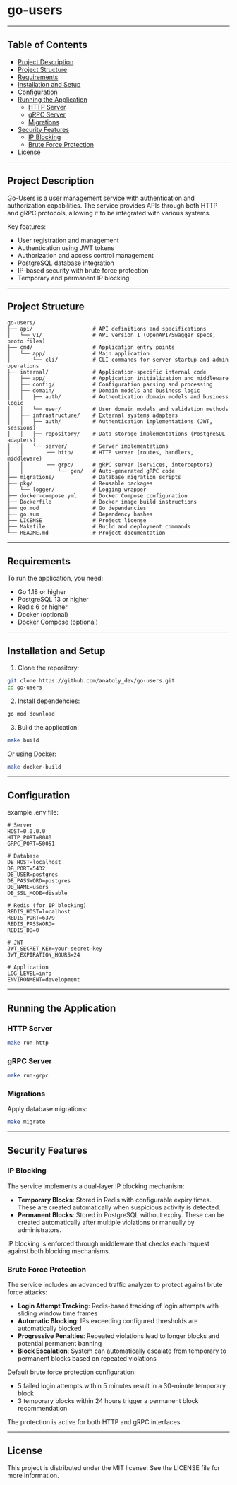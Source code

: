 # go-users

---

## Table of Contents
- [Project Description](#project-description)
- [Project Structure](#project-structure)
- [Requirements](#requirements)
- [Installation and Setup](#installation-and-setup)
- [Configuration](#configuration)
- [Running the Application](#running-the-application)
  - [HTTP Server](#http-server)
  - [gRPC Server](#grpc-server)
  - [Migrations](#migrations)
- [Security Features](#security-features)
  - [IP Blocking](#ip-blocking)
  - [Brute Force Protection](#brute-force-protection)
- [License](#license)

---

## Project Description

Go-Users is a user management service with authentication and authorization capabilities. The service provides APIs through both HTTP and gRPC protocols, allowing it to be integrated with various systems.

Key features:
- User registration and management
- Authentication using JWT tokens
- Authorization and access control management
- PostgreSQL database integration
- IP-based security with brute force protection
- Temporary and permanent IP blocking

---


## Project Structure

```
go-users/
├── api/                   # API definitions and specifications
│   └── v1/                # API version 1 (OpenAPI/Swagger specs, proto files)
├── cmd/                   # Application entry points
│   └── app/               # Main application
│       └── cli/           # CLI commands for server startup and admin operations
├── internal/              # Application-specific internal code
│   ├── app/               # Application initialization and middleware
│   ├── config/            # Configuration parsing and processing
│   ├── domain/            # Domain models and business logic
│   │   ├── auth/          # Authentication domain models and business logic
│   │   └── user/          # User domain models and validation methods
│   ├── infrastructure/    # External systems adapters
│   │   ├── auth/          # Authentication implementations (JWT, sessions)
│   │   ├── repository/    # Data storage implementations (PostgreSQL adapters)
│   │   └── server/        # Server implementations
│   │       ├── http/      # HTTP server (routes, handlers, middleware)
│   │       └── grpc/      # gRPC server (services, interceptors)
│   │           └── gen/   # Auto-generated gRPC code
├── migrations/            # Database migration scripts
├── pkg/                   # Reusable packages
│   └── logger/            # Logging wrapper
├── docker-compose.yml     # Docker Compose configuration
├── Dockerfile             # Docker image build instructions
├── go.mod                 # Go dependencies
├── go.sum                 # Dependency hashes
├── LICENSE                # Project license
├── Makefile               # Build and deployment commands
└── README.md              # Project documentation
```

---

## Requirements

To run the application, you need:
- Go 1.18 or higher
- PostgreSQL 13 or higher
- Redis 6 or higher
- Docker (optional)
- Docker Compose (optional)

---

## Installation and Setup

1. Clone the repository:
```bash
git clone https://github.com/anatoly_dev/go-users.git
cd go-users
```

2. Install dependencies:
```bash
go mod download
```

3. Build the application:
```bash
make build
```

Or using Docker:
```bash
make docker-build
```

---

## Configuration

example .env file:
```
# Server
HOST=0.0.0.0
HTTP_PORT=8080
GRPC_PORT=50051

# Database
DB_HOST=localhost
DB_PORT=5432
DB_USER=postgres
DB_PASSWORD=postgres
DB_NAME=users
DB_SSL_MODE=disable

# Redis (for IP blocking)
REDIS_HOST=localhost
REDIS_PORT=6379
REDIS_PASSWORD=
REDIS_DB=0

# JWT
JWT_SECRET_KEY=your-secret-key
JWT_EXPIRATION_HOURS=24

# Application
LOG_LEVEL=info
ENVIRONMENT=development
```

---

## Running the Application

### HTTP Server

```bash
make run-http
```

### gRPC Server

```bash
make run-grpc
```

### Migrations

Apply database migrations:
```bash
make migrate
```

---

## Security Features

### IP Blocking

The service implements a dual-layer IP blocking mechanism:

- **Temporary Blocks**: Stored in Redis with configurable expiry times. These are created automatically when suspicious activity is detected.
- **Permanent Blocks**: Stored in PostgreSQL without expiry. These can be created automatically after multiple violations or manually by administrators.

IP blocking is enforced through middleware that checks each request against both blocking mechanisms.

### Brute Force Protection

The service includes an advanced traffic analyzer to protect against brute force attacks:

- **Login Attempt Tracking**: Redis-based tracking of login attempts with sliding window time frames
- **Automatic Blocking**: IPs exceeding configured thresholds are automatically blocked
- **Progressive Penalties**: Repeated violations lead to longer blocks and potential permanent banning
- **Block Escalation**: System can automatically escalate from temporary to permanent blocks based on repeated violations

Default brute force protection configuration:
- 5 failed login attempts within 5 minutes result in a 30-minute temporary block
- 3 temporary blocks within 24 hours trigger a permanent block recommendation

The protection is active for both HTTP and gRPC interfaces.

---

## License

This project is distributed under the MIT license. See the LICENSE file for more information.
